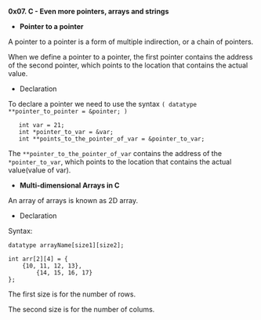 **0x07. C - Even more pointers, arrays and strings**

 - __Pointer to a pointer__

A pointer to a pointer is a form of multiple indirection, or a chain of pointers.

When we define a pointer to a pointer, the first pointer contains the address of the second pointer, which points to the location that contains the actual value.

- Declaration

To declare a pointer we need to use the syntax ```( datatype **pointer_to_pointer = &pointer; )```

```
   int var = 21;
   int *pointer_to_var = &var;
   int **points_to_the_pointer_of_var = &pointer_to_var;
```

The ```**pointer_to_the_pointer_of_var``` contains the address of the ```*pointer_to_var```, which points to the location that contains the actual value(value of var).

 - __Multi-dimensional Arrays in C__

An array of arrays is known as 2D array.

- Declaration

Syntax:

```datatype arrayName[size1][size2];```

```
int arr[2][4] = {
	{10, 11, 12, 13},
    	{14, 15, 16, 17}
};
```

The first size is for the number of rows.

The second size is for the number of colums.